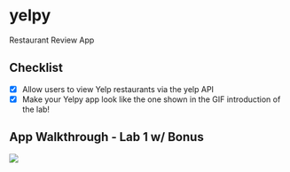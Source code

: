 # yelpy
Restaurant Review App

## Checklist
- [x] Allow users to view Yelp restaurants via the yelp API
- [x] Make your Yelpy app look like the one shown in the GIF introduction of the lab!

## App Walkthrough - Lab 1 w/ Bonus
![](Yelpy.gif)
